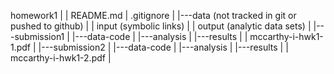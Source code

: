 homework1
|
|   README.md
|   .gitignore
|
|---data (not tracked in git or pushed to github)
|   |   input (symbolic links)
|   |   output (analytic data sets)
|
|---submission1
|   |---data-code
|   |---analysis
|   |---results
|   |   mccarthy-i-hwk1-1.pdf
|
|---submission2
|   |---data-code
|   |---analysis
|   |---results
|   |   mccarthy-i-hwk1-2.pdf
|